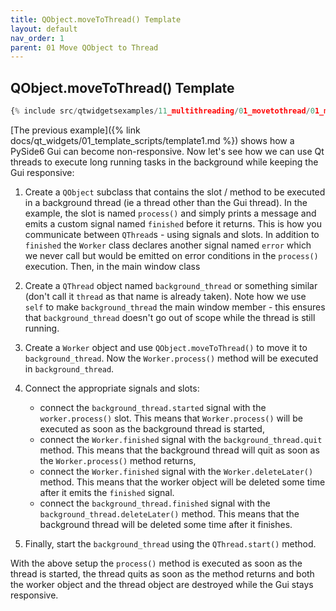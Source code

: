 ```yaml
---
title: QObject.moveToThread() Template
layout: default
nav_order: 1
parent: 01 Move QObject to Thread
---
```


## QObject.moveToThread() Template

```python
{% include src/qtwidgetsexamples/11_multithreading/01_movetothread/01_movetothread_template.py %}
```

[The previous example]({% link docs/qt_widgets/01_template_scripts/template1.md %}) shows how a PySide6 Gui can become non-responsive. Now let's see how we can use Qt threads to execute long running tasks in the background while keeping the Gui responsive:

1. Create a `QObject` subclass that contains the slot / method to be executed in a background thread (ie a thread other than the Gui thread). In the example, the slot is named `process()` and simply prints a message and emits a custom signal named `finished` before it returns. This is how you communicate between `QThread`s - using signals and slots. In addition to `finished` the `Worker` class declares another signal named `error` which we never call but would be emitted on error conditions in the `process()` execution. Then, in the main window class

2. Create a `QThread` object named `background_thread` or something similar (don't call it `thread` as that name is already taken). Note how we use `self` to make `background_thread` the main window member - this ensures that `background_thread` doesn't go out of scope while the thread is still running.

3. Create a `Worker` object and use `QObject.moveToThread()` to move it to `background_thread`. Now the `Worker.process()` method will be executed in `background_thread`.

4. Connect the appropriate signals and slots:
    - connect the `background_thread.started` signal with the `worker.process()` slot. This means that `Worker.process()` will be executed as soon as the background thread is started,
    - connect the `Worker.finished` signal with the `background_thread.quit` method. This means that the background thread will quit as soon as the `Worker.process()` method returns,
    - connect the `Worker.finished` signal with the `Worker.deleteLater()` method. This means that the worker object will be deleted some time after it emits the `finished` signal.
    - connect the `background_thread.finished` signal with the `background_thread.deleteLater()` method. This means that the background thread will be deleted some time after it finishes.
    
5. Finally, start the `background_thread` using the `QThread.start()` method.

With the above setup the `process()` method is executed as soon as the thread is started, the thread quits as soon as the method returns and both the worker object and the thread object are destroyed while the Gui stays responsive.